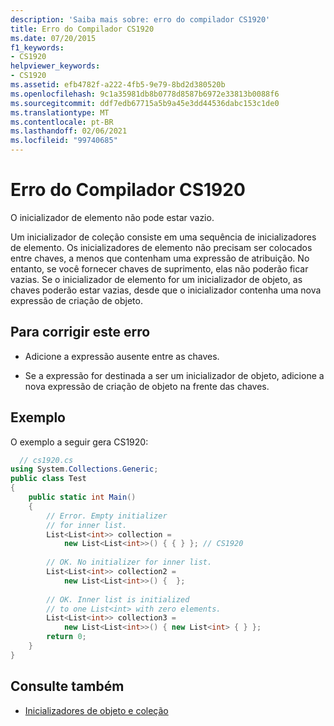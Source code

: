 ```yaml
---
description: 'Saiba mais sobre: erro do compilador CS1920'
title: Erro do Compilador CS1920
ms.date: 07/20/2015
f1_keywords:
- CS1920
helpviewer_keywords:
- CS1920
ms.assetid: efb4782f-a222-4fb5-9e79-8bd2d380520b
ms.openlocfilehash: 9c1a35981db8b0778d8587b6972e33813b0088f6
ms.sourcegitcommit: ddf7edb67715a5b9a45e3dd44536dabc153c1de0
ms.translationtype: MT
ms.contentlocale: pt-BR
ms.lasthandoff: 02/06/2021
ms.locfileid: "99740685"
---
```

# <a name="compiler-error-cs1920"></a>Erro do Compilador CS1920

O inicializador de elemento não pode estar vazio.  
  
 Um inicializador de coleção consiste em uma sequência de inicializadores de elemento. Os inicializadores de elemento não precisam ser colocados entre chaves, a menos que contenham uma expressão de atribuição. No entanto, se você fornecer chaves de suprimento, elas não poderão ficar vazias. Se o inicializador de elemento for um inicializador de objeto, as chaves poderão estar vazias, desde que o inicializador contenha uma nova expressão de criação de objeto.  
  
## <a name="to-correct-this-error"></a>Para corrigir este erro  
  
- Adicione a expressão ausente entre as chaves.  
  
- Se a expressão for destinada a ser um inicializador de objeto, adicione a nova expressão de criação de objeto na frente das chaves.  
  
## <a name="example"></a>Exemplo  

 O exemplo a seguir gera CS1920:  
  
```csharp  
  // cs1920.cs  
using System.Collections.Generic;  
public class Test  
{  
    public static int Main()  
    {  
        // Error. Empty initializer
        // for inner list.  
        List<List<int>> collection =  
            new List<List<int>>() { { } }; // CS1920  
  
        // OK. No initializer for inner list.  
        List<List<int>> collection2 =  
            new List<List<int>>() {  };  
  
        // OK. Inner list is initialized
        // to one List<int> with zero elements.  
        List<List<int>> collection3 =  
            new List<List<int>>() { new List<int> { } };  
        return 0;  
    }  
}  
```  
  
## <a name="see-also"></a>Consulte também

- [Inicializadores de objeto e coleção](../programming-guide/classes-and-structs/object-and-collection-initializers.md)
